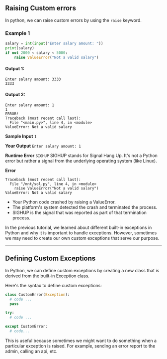 ## Raising Custom errors 
In python, we can raise custom errors by using the `raise`  keyword. 

### Example 1
```python
salary = int(input("Enter salary amount: "))
print(salary)
if not 2000 < salary < 5000:
    raise ValueError("Not a valid salary")
```

#### Output 1: 
```
Enter salary amount: 3333
3333
```
#### Output 2:
```
Enter salary amount: 1
1
ERROR!
Traceback (most recent call last):
  File "<main.py>", line 4, in <module>
ValueError: Not a valid salary
````

****Sample Input****
``` 1 ```

****Your Output****
``` Enter salary amount: 1 ```

****Runtime Error****
``` SIGHUP ```
SIGHUP stands for Signal Hang Up. It's not a Python error but rather a signal from the underlying operating system (like Linux).

****Error****
```
Traceback (most recent call last):
  File "/mnt/sol.py", line 4, in <module>
    raise ValueError("Not a valid salary")
ValueError: Not a valid salary
```

- Your Python code crashed by raising a ValueError.
- The platform's system detected the crash and terminated the process.
- SIGHUP is the signal that was reported as part of that termination process.

In the previous tutorial, we learned about different built-in exceptions in Python and why it is important to handle exceptions. However, sometimes we may need to create our own custom exceptions that serve our purpose.

----

## Defining Custom Exceptions
In Python, we can define custom exceptions by creating a new class that is derived from the built-in Exception class.

Here's the syntax to define custom exceptions:
```python
class CustomError(Exception):
  # code ...
  pass

try:
  # code ...

except CustomError:
  # code...
```

This is useful because sometimes we might want to do something when a particular exception is raised. For example, sending an error report to the admin, calling an api, etc.
